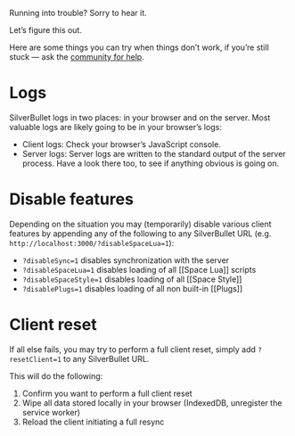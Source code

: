 Running into trouble? Sorry to hear it.

Let’s figure this out.

Here are some things you can try when things don’t work, if you’re still stuck — ask the [community for help](https://community.silverbullet.md/).

# Logs
SilverBullet logs in two places: in your browser and on the server. Most valuable logs are likely going to be in your browser’s logs:

* Client logs: Check your browser’s JavaScript console.
* Server logs: Server logs are written to the standard output of the server process. Have a look there too, to see if anything obvious is going on.

# Disable features
Depending on the situation you may (temporarily) disable various client features by appending any of the following to any SilverBullet URL (e.g. `http://localhost:3000/?disableSpaceLua=1`):
* `?disableSync=1` disables synchronization with the server
* `?disableSpaceLua=1` disables loading of all [[Space Lua]] scripts
* `?disableSpaceStyle=1` disables loading of all [[Space Style]]
* `?disablePlugs=1` disables loading of all non built-in [[Plugs]]

# Client reset
If all else fails, you may try to perform a full client reset, simply add `?resetClient=1` to any SilverBullet URL.

This will do the following:
1. Confirm you want to perform a full client reset
2. Wipe all data stored locally in your browser (IndexedDB, unregister the service worker)
3. Reload the client initiating a full resync
